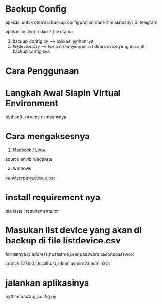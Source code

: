 # Backup Config #
aplikasi untuk otomasi backup configuration dan kirim statusnya di telegram

aplikasi ini terdiri dari 2 file utama
1. backup_config.py ==> aplikasi pythonnya
2. listdevice.csv ==> tempat menyimpan list data device yang akan di backup config nya

# Cara Penggunaan #

# Langkah Awal Siapin Virtual Environment

python3 -m venv namaenvnya

# Cara mengaksesnya

1. Macbook / Linux

source env/bin/activate

2. Windows

venv\scrpits\activate.bat

# install requirement nya

pip install requirements.txt

# Masukan list device yang akan di backup di file listdevice.csv
formatnya
ip address,hostname,user,password,secondpassword

contoh
127.0.0.1,localhost,admin,admin123,admin321


# jalankan aplikasinya

python backup_config.py




